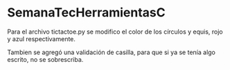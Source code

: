 # SemanaTecHerramientasC

Para el archivo tictactoe.py se modifico el color de los círculos y equis, rojo y azul respectivamente.

Tambien se agregó una validación de casilla, para que si ya se tenía algo escrito, no se sobrescriba.

